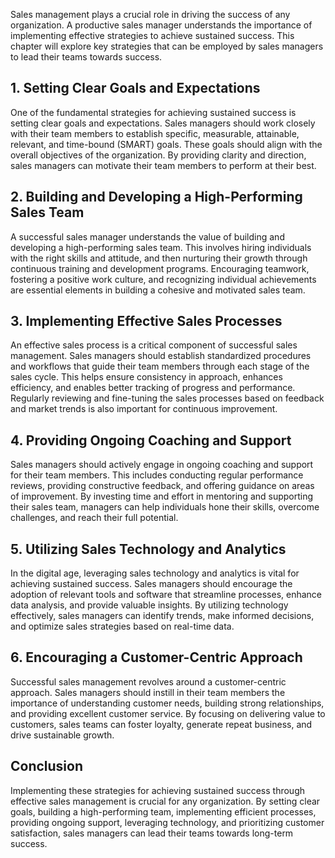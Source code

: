 
Sales management plays a crucial role in driving the success of any organization. A productive sales manager understands the importance of implementing effective strategies to achieve sustained success. This chapter will explore key strategies that can be employed by sales managers to lead their teams towards success.

1\. Setting Clear Goals and Expectations
---------------------------------------

One of the fundamental strategies for achieving sustained success is setting clear goals and expectations. Sales managers should work closely with their team members to establish specific, measurable, attainable, relevant, and time-bound (SMART) goals. These goals should align with the overall objectives of the organization. By providing clarity and direction, sales managers can motivate their team members to perform at their best.

2\. Building and Developing a High-Performing Sales Team
-------------------------------------------------------

A successful sales manager understands the value of building and developing a high-performing sales team. This involves hiring individuals with the right skills and attitude, and then nurturing their growth through continuous training and development programs. Encouraging teamwork, fostering a positive work culture, and recognizing individual achievements are essential elements in building a cohesive and motivated sales team.

3\. Implementing Effective Sales Processes
-----------------------------------------

An effective sales process is a critical component of successful sales management. Sales managers should establish standardized procedures and workflows that guide their team members through each stage of the sales cycle. This helps ensure consistency in approach, enhances efficiency, and enables better tracking of progress and performance. Regularly reviewing and fine-tuning the sales processes based on feedback and market trends is also important for continuous improvement.

4\. Providing Ongoing Coaching and Support
-----------------------------------------

Sales managers should actively engage in ongoing coaching and support for their team members. This includes conducting regular performance reviews, providing constructive feedback, and offering guidance on areas of improvement. By investing time and effort in mentoring and supporting their sales team, managers can help individuals hone their skills, overcome challenges, and reach their full potential.

5\. Utilizing Sales Technology and Analytics
-------------------------------------------

In the digital age, leveraging sales technology and analytics is vital for achieving sustained success. Sales managers should encourage the adoption of relevant tools and software that streamline processes, enhance data analysis, and provide valuable insights. By utilizing technology effectively, sales managers can identify trends, make informed decisions, and optimize sales strategies based on real-time data.

6\. Encouraging a Customer-Centric Approach
------------------------------------------

Successful sales management revolves around a customer-centric approach. Sales managers should instill in their team members the importance of understanding customer needs, building strong relationships, and providing excellent customer service. By focusing on delivering value to customers, sales teams can foster loyalty, generate repeat business, and drive sustainable growth.

Conclusion
----------

Implementing these strategies for achieving sustained success through effective sales management is crucial for any organization. By setting clear goals, building a high-performing team, implementing efficient processes, providing ongoing support, leveraging technology, and prioritizing customer satisfaction, sales managers can lead their teams towards long-term success.
